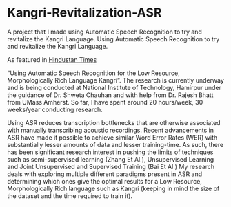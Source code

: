 # Kangri-Revitalization-ASR
A project that I made using Automatic Speech Recognition to try and revitalize the Kangri Language.
Using Automatic Speech Recognition to try and revitalize the Kangri Language.

As featured in [Hindustan Times]([url](https://www.hindustantimes.com/cities/delhi-news/delhi-teenager-wins-prestigious-spirit-of-ramanujan-grant-for-ai-project-reviving-endangered-indian-language-awarded-4800-for-research-101680634618200.html))

“Using Automatic Speech Recognition for the Low Resource, Morphologically Rich Language Kangri”. The research is currently underway and is being conducted at National Institute of Technology, Hamirpur under the guidance of Dr. Shweta Chauhan and with help from Dr. Rajesh Bhatt from UMass Amherst. So far, I have spent around 20 hours/week, 30 weeks/year conducting research.

Using ASR reduces transcription bottlenecks that are otherwise associated with manually transcribing acoustic recordings. Recent advancements in ASR have made it possible to achieve similar Word Error Rates (WER) with substantially lesser amounts of data and lesser training-time. As such, there has been significant research interest in pushing the limits of techniques such as semi-supervised learning (Zhang Et Al.), Unsupervised Learning and Joint Unsupervised and Supervised Training (Bai Et Al.) My research deals with exploring multiple different paradigms present in ASR and determining which ones give the optimal results for a Low Resource, Morphologically Rich language such as Kangri (keeping in mind the size of the dataset and the time required to train it).

